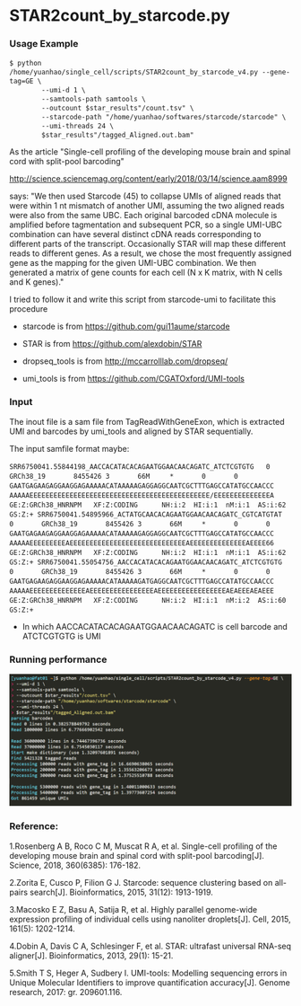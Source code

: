# STAR2count_by_starcode.py


### Usage Example

    $ python /home/yuanhao/single_cell/scripts/STAR2count_by_starcode_v4.py --gene-tag=GE \
            --umi-d 1 \
            --samtools-path samtools \
            --outcount $star_results"/count.tsv" \
            --starcode-path "/home/yuanhao/softwares/starcode/starcode" \
            --umi-threads 24 \
            $star_results"/tagged_Aligned.out.bam"






As the article "Single-cell profiling of the developing mouse brain and spinal cord with split-pool barcoding"

http://science.sciencemag.org/content/early/2018/03/14/science.aam8999 

says:
  "We then used Starcode (45) to collapse UMIs of aligned reads that were within 1 nt mismatch of another UMI, assuming the two aligned reads were also from the same UBC. Each original barcoded cDNA molecule is amplified before tagmentation and subsequent PCR, so a single UMI-UBC combination can have several distinct cDNA reads corresponding to different parts of the transcript. Occasionally STAR will map these different reads to different genes. As a result, we chose the most frequently assigned gene as the mapping for the given UMI-UBC combination. We then generated a matrix of gene counts for each cell (N x K matrix, with N cells and K genes)."
 
I tried to follow it and write this script from starcode-umi to facilitate this procedure
 
  - starcode is from https://github.com/gui11aume/starcode
 
  - STAR is from https://github.com/alexdobin/STAR
 
  - dropseq_tools is from http://mccarrolllab.com/dropseq/
 
  - umi_tools is from https://github.com/CGATOxford/UMI-tools
 
### Input

The inout file is a sam file from TagReadWithGeneExon, which is extracted UMI and barcodes by umi_tools and aligned by STAR sequentially.
 
The input samfile format maybe:
 
`SRR6750041.55844198_AACCACATACACAGAATGGAACAACAGATC_ATCTCGTGTG   0       GRCh38_19       8455426 3       66M     *       0       0       GAATGAGAAGAGGAAGGAGAAAAACATAAAAAGAGGAGGCAATCGCTTTGAGCCATATGCCAACCC    AAAAAEEEEEEEEEEEEEEEEEEEEEEEEEEEEEEEEEEEEEEEEEEEEE/EEEEEEEEEEEEEEA      GE:Z:GRCh38_HNRNPM   XF:Z:CODING      NH:i:2  HI:i:1  nM:i:1  AS:i:62 GS:Z:+
SRR6750041.54895966_ACTATGCAACACAGAATGGAACAACAGATC_CGTCATGTAT   0       GRCh38_19       8455426 3       66M     *       0       0       GAATGAGAAGAGGAAGGAGAAAAACATAAAAAGAGGAGGCAATCGCTTTGAGCCATATGCCAACCC    AAAAAEEEEEEEEEAEEEEEEEEEEEEEEEEEEEEEEEEEEEEEAEEEEEEEEEEEEEEAEEEE66      GE:Z:GRCh38_HNRNPM   XF:Z:CODING      NH:i:2  HI:i:1  nM:i:1  AS:i:62 GS:Z:+
SRR6750041.55054756_AACCACATACACAGAATGGAACAACAGATC_ATCTCGTGTG   0       GRCh38_19       8455426 3       66M     *       0       0       GAATGAGAAGAGGAAGGAGAAAAACATAAAAAGATGAGGCAATCGCTTTGAGCCATATGCCAACCC    AAAAAEEEEEEEEEEEEEEAEEEEEEEEEEEEEEEEAEEEEEEEEEEEEEEEEEAEAEEEAEAEEE      GE:Z:GRCh38_HNRNPM   XF:Z:CODING      NH:i:2  HI:i:1  nM:i:2  AS:i:60 GS:Z:+`


  - In which AACCACATACACAGAATGGAACAACAGATC is cell barcode and ATCTCGTGTG is UMI
### Running performance

![performance](./%E5%BE%AE%E4%BF%A1%E6%88%AA%E5%9B%BE_20180721165059.png)


### Reference:
 
  1.Rosenberg A B, Roco C M, Muscat R A, et al. Single-cell profiling of the developing mouse brain and spinal cord with split-pool barcoding[J]. Science, 2018, 360(6385): 176-182.
 
  2.Zorita E, Cusco P, Filion G J. Starcode: sequence clustering based on all-pairs search[J]. Bioinformatics, 2015, 31(12): 1913-1919.
 
  3.Macosko E Z, Basu A, Satija R, et al. Highly parallel genome-wide expression profiling of individual cells using nanoliter droplets[J]. Cell, 2015, 161(5): 1202-1214.
 
  4.Dobin A, Davis C A, Schlesinger F, et al. STAR: ultrafast universal RNA-seq aligner[J]. Bioinformatics, 2013, 29(1): 15-21.

  5.Smith T S, Heger A, Sudbery I. UMI-tools: Modelling sequencing errors in Unique Molecular Identifiers to improve quantification accuracy[J]. Genome research, 2017: gr. 209601.116.
 
 

